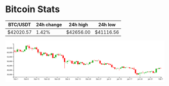 # Bitcoin Stats

BTC/USDT|24h change|24h high|24h low|
|---|---|---|---|
|$42020.57|1.42%|$42656.00|$41116.56|

<img src="./chart.svg">
